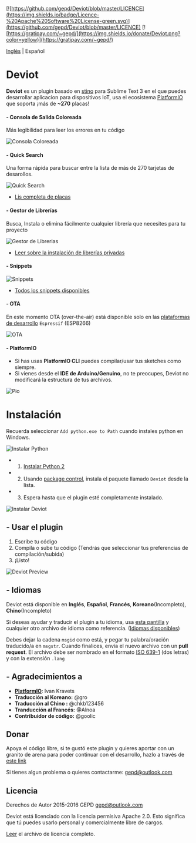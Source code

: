 [![https://github.com/gepd/Deviot/blob/master/LICENCE](https://img.shields.io/badge/Licence-%20Apache%20Software%20License-green.svg)](https://github.com/gepd/Deviot/blob/master/LICENCE)
[![https://gratipay.com/~gepd/](https://img.shields.io/donate/Deviot.png?color=yellow)](https://gratipay.com/~gepd/)

[Inglés](https://github.com/gepd/Deviot/blob/master/README.md) | Español

# Deviot
**Deviot** es un plugin basado en [stino](https://github.com/Robot-Will/Stino) para Sublime Text 3 en el que puedes desarrollar aplicacion para dispositivos IoT, usa el ecosistema [PlatformIO](http://platformio.org/) que soporta ¡más de **~270** placas!

#### - Consola de Salida Coloreada
Más legibilidad para leer los errores en tu código

![Consola Coloreada](https://github.com/gepd/Deviot/blob/master/Docs/images/colored_console.png?raw=true)

#### - Quick Search
Una forma rápida para buscar entre la lista de más de 270 tarjetas de desarollos.

![Quick Search](https://github.com/gepd/Deviot/blob/master/Docs/images/quick_search.png?raw=true)

* [Lis completa de placas](http://platformio.org/boards)

#### - Gestor de Librerías
Busca, Instala o elimina fácilmente cualquier librería que necesites para tu proyecto

![Gestor de Librerias](https://github.com/gepd/Deviot/blob/master/Docs/images/library_search.png?raw=true)

* [Leer sobre la instalación de librerías privadas](https://github.com/gepd/Deviot/blob/master/Docs/Private_Library.md)

#### - Snippets
![Snippets](https://github.com/gepd/Deviot/blob/master/Docs/images/snippets.gif?raw=true)

* [Todos los snippets disponibles](https://github.com/gepd/Deviot/blob/master/Docs/snippets.md)

#### - OTA
En este momento OTA (over-the-air) está disponible solo en las [plataformas de desarrollo](http://platformio.org/boards?count=15&filter%5Bplatform%5D=espressif&page=1&sorting%5Bvendor%5D=asc) `Espressif` (ESP8266)

![OTA](https://github.com/gepd/Deviot/blob/master/Docs/images/ota.png?raw=true)

#### - PlatformIO
- Si has usas **PlatformIO CLI** puedes compilar/usar tus sketches como siempre.
- Si vienes desde el **IDE de Arduino/Genuino**, no te preocupes, Deviot no modificará la estructura de tus archivos.

![Pio](https://github.com/gepd/Deviot/blob/master/Docs/images/platformio_structure.png?raw=true)

# Instalación

Recuerda seleccionar `Add python.exe to Path` cuando instales python en Windows.

![Instalar Python](https://github.com/gepd/Deviot/blob/master/Docs/images/win_python.gif?raw=true)

* 1. [Instalar Python 2](https://www.python.org/downloads/)
* 2. Usando [package control](https://packagecontrol.io/installation), instala el paquete llamado `Deviot` desde la lista.
* 3. Espera hasta que el plugin esté completamente instalado.

![Instalar Deviot](https://github.com/gepd/Deviot/blob/master/Docs/images/deviot_install_.gif?raw=true)


## - Usar el plugin

1. Escribe tu código
2. Compila o sube tu código (Tendrás que seleccionar tus preferencias de compilación/subida)
3. ¡Listo!

![Deviot Preview](https://github.com/gepd/Deviot/blob/master/Docs/images/deviot1.gif?raw=true)


## - Idiomas
Deviot está disponible en **Inglés**, **Español**, **Francés**, **Koreano**(Incompleto), **Chino**(Incompleto)

 Si deseas ayudar y traducir el plugin a tu idioma, usa [esta pantilla](https://github.com/gepd/Deviot/blob/master/Languages/es.lang) y cualquier otro archivo de idioma como referencia. ([Idiomas disponibles](https://github.com/gepd/Deviot/tree/master/Languages))

Debes dejar la cadena `msgid` como está, y pegar tu palabra/oración traducido/a en `msgstr`. Cuando finalices, envía el nuevo archivo con un **pull request**. El archivo debe ser nombrado en el formato [ISO 639-1](https://en.wikipedia.org/wiki/List_of_ISO_639-1_codes) (dos letras) y con la extensión `.lang`

## - Agradecimientos a
* **[PlatformIO](http://www.platformio.org)**: Ivan Kravets
* **Traducción al Koreano:** @gro
* **Traducción al Chino :** @chkb123456
* **Tranducción al Francés:** @Alnoa
* **Contribuidor de código:** @goolic

## Donar
Apoya el código libre, si te gustó este plugin y quieres aportar con un granito de arena para poder continuar con el desarrollo, hazlo a través de [este link](https://gratipay.com/~gepd/)

Si tienes algun problema o quieres contactarme: <gepd@outlook.com>

## Licencia
Derechos de Autor 2015-2016 GEPD <gepd@outlook.com>

Deviot está licenciado con la licencia permisiva Apache 2.0. Esto significa que tú puedes usarlo personal y comercialmente libre de cargos.

[Leer](https://github.com/gepd/Deviot/blob/master/LICENCE) el archivo de licencia completo.